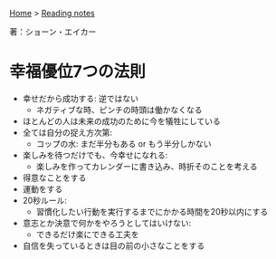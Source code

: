 <style>section h1 { color: #069; }</style>

[Home](/) > [Reading notes](/reading_notes/)

著：ショーン・エイカー

幸福優位7つの法則
===

* 幸せだから成功する: 逆ではない
	* ネガティブな時、ピンチの時頭は働かなくなる
* ほとんどの人は未来の成功のために今を犠牲にしている
* 全ては自分の捉え方次第:
	* コップの水: まだ半分もある or もう半分しかない
* 楽しみを待つだけでも、今幸せになれる:
	* 楽しみを作ってカレンダーに書き込み、時折そのことを考える
* 得意なことをする
* 運動をする
* 20秒ルール:
	* 習慣化したい行動を実行するまでにかかる時間を20秒以内にする
* 意志とか決意で何かをやろうとしてはいけない:
	* できるだけ楽にできる工夫を
* 自信を失っているときは目の前の小さなことをする
